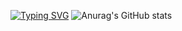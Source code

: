 [![Typing SVG](https://readme-typing-svg.herokuapp.com/?lines=hello!+my+name+is;johannes&color=ffe6fd)](https://git.io/typing-svg)
![Anurag's GitHub stats](https://github-readme-stats.vercel.app/api?username=th3nd&show_icons=true&theme=gruvbox)
